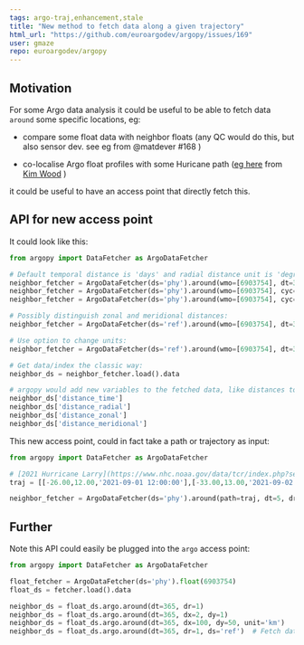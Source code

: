 ```yaml
---
tags: argo-traj,enhancement,stale
title: "New method to fetch data along a given trajectory"
html_url: "https://github.com/euroargodev/argopy/issues/169"
user: gmaze
repo: euroargodev/argopy
---
```


## Motivation
For some Argo data analysis it could be useful to be able to fetch data `around` some specific locations, eg: 

- compare some float data with neighbor floats (any QC would do this, but also sensor dev. see eg from @matdever #168 )

- co-localise Argo float profiles with some Huricane path  ([eg here]( http://arashi.geosci.msstate.edu/tropical/2021/Argo2021.html) from [Kim Wood](https://twitter.com/DrKimWood ) )

it could be useful to have an access point that directly fetch this.

## API for new access point
It could look like this:
```python
from argopy import DataFetcher as ArgoDataFetcher

# Default temporal distance is 'days' and radial distance unit is 'degree':
neighbor_fetcher = ArgoDataFetcher(ds='phy').around(wmo=[6903754], dt=365, dr=1)  # All float trajectory
neighbor_fetcher = ArgoDataFetcher(ds='phy').around(wmo=[6903754], cyc=[12], dt=365, dr=1)  # Single profile
neighbor_fetcher = ArgoDataFetcher(ds='phy').around(wmo=[6903754], cyc=[12,13,14], dt=365, dr=1)  # Selected profiles

# Possibly distinguish zonal and meridional distances:
neighbor_fetcher = ArgoDataFetcher(ds='ref').around(wmo=[6903754], dt=30, dx=2, dy=1) 

# Use option to change units:
neighbor_fetcher = ArgoDataFetcher(ds='ref').around(wmo=[6903754], dt=30, dx=100, dy=50, unit='km')

# Get data/index the classic way:
neighbor_ds = neighbor_fetcher.load().data

# argopy would add new variables to the fetched data, like distances to the requested reference profiles:
neighbor_ds['distance_time']
neighbor_ds['distance_radial']
neighbor_ds['distance_zonal']
neighbor_ds['distance_meridional']
```

This new access point, could in fact take a path or trajectory as input:
```python
from argopy import DataFetcher as ArgoDataFetcher

# [2021 Hurricane Larry](https://www.nhc.noaa.gov/data/tcr/index.php?season=2021&basin=atl)
traj = [[-26.00,12.00,'2021-09-01 12:00:00'],[-33.00,13.00,'2021-09-02 12:00:00'],[-40.00,14.00,'2021-09-03 12:00:00'],[-45.00,16.00,'2021-09-04 12:00:00'],[-49.00,19.00,'2021-09-05 12:00:00'],[-52.00,21.00,'2021-09-06 12:00:00'],[-55.00,24.00,'2021-09-07 12:00:00'],[-57.00,27.00,'2021-09-08 12:00:00'],[-61.00,31.00,'2021-09-09 12:00:00'],[-61.00,38.00,'2021-09-10 12:00:00'],[-49.00,52.00,'2021-09-11 12:00:00']]

neighbor_fetcher = ArgoDataFetcher(ds='phy').around(path=traj, dt=5, dr=50, unit='km')
```

## Further
Note this API could easily be plugged into the ``argo`` access point:
```python
from argopy import DataFetcher as ArgoDataFetcher

float_fetcher = ArgoDataFetcher(ds='phy').float(6903754)
float_ds = fetcher.load().data

neighbor_ds = float_ds.argo.around(dt=365, dr=1)
neighbor_ds = float_ds.argo.around(dt=365, dx=2, dy=1) 
neighbor_ds = float_ds.argo.around(dt=365, dx=100, dy=50, unit='km')
neighbor_ds = float_ds.argo.around(dt=365, dr=1, ds='ref')  # Fetch data from the Argo CTD reference
```
